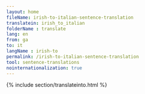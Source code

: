 ```yaml
---
layout: home
fileName: irish-to-italian-sentence-translation
translatein: irish_to_italian
folderName : translate
lang: en
from: ga
to: it
langName : irish-to
permalink: /irish-to-italian-sentence-translation
tool: sentence-translations
nointernationalization: true
---
```

{% include section/translateinto.html %}
